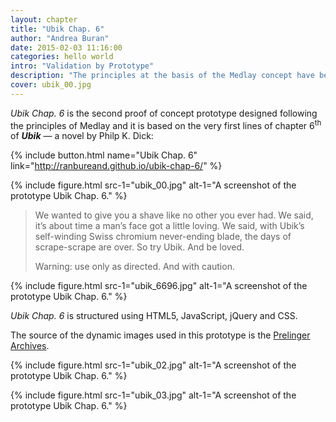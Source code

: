 ```yaml
---
layout: chapter
title: "Ubik Chap. 6"
author: "Andrea Buran"
date: 2015-02-03 11:16:00
categories: hello world
intro: "Validation by Prototype"
description: "The principles at the basis of the Medlay concept have been validated in two proof of concept prototypes: The Last Dispatch and Ubik Chap. 6."
cover: ubik_00.jpg
---
```


*Ubik Chap. 6* is the second proof of concept prototype designed following the principles of Medlay and it is based on the very first lines of chapter 6<sup>th</sup> of ***Ubik*** — a novel by Philp K. Dick:

{% include button.html name="Ubik Chap. 6" link="http://ranbureand.github.io/ubik-chap-6/" %}

{% include figure.html src-1="ubik_00.jpg" alt-1="A screenshot of the prototype Ubik Chap. 6." %}

> We wanted to give you a shave like no other you ever had. We said, it’s about time a man’s face got a little loving. We said, with Ubik’s self-winding Swiss chromium never-ending blade, the days of scrape-scrape are over. So try Ubik. And be loved.
> 
> Warning: use only as directed. And with caution.

{% include figure.html src-1="ubik_6696.jpg" alt-1="A screenshot of the prototype Ubik Chap. 6." %}

*Ubik Chap. 6* is structured using HTML5, JavaScript, jQuery and CSS.

The source of the dynamic images used in this prototype is the [Prelinger Archives](https://archive.org/details/prelinger "The Prelinger Archives").

{% include figure.html src-1="ubik_02.jpg" alt-1="A screenshot of the prototype Ubik Chap. 6." %}

{% include figure.html src-1="ubik_03.jpg" alt-1="A screenshot of the prototype Ubik Chap. 6." %}
